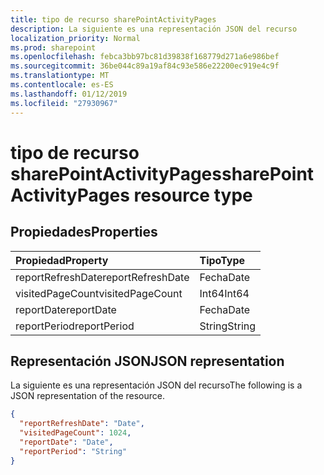 ```yaml
---
title: tipo de recurso sharePointActivityPages
description: La siguiente es una representación JSON del recurso
localization_priority: Normal
ms.prod: sharepoint
ms.openlocfilehash: febca3bb97bc81d39838f168779d271a6e986bef
ms.sourcegitcommit: 36be044c89a19af84c93e586e22200ec919e4c9f
ms.translationtype: MT
ms.contentlocale: es-ES
ms.lasthandoff: 01/12/2019
ms.locfileid: "27930967"
---
```

# <a name="sharepointactivitypages-resource-type"></a><span data-ttu-id="b5bef-103">tipo de recurso sharePointActivityPages</span><span class="sxs-lookup"><span data-stu-id="b5bef-103">sharePointActivityPages resource type</span></span>

## <a name="properties"></a><span data-ttu-id="b5bef-104">Propiedades</span><span class="sxs-lookup"><span data-stu-id="b5bef-104">Properties</span></span>

| <span data-ttu-id="b5bef-105">Propiedad</span><span class="sxs-lookup"><span data-stu-id="b5bef-105">Property</span></span>          | <span data-ttu-id="b5bef-106">Tipo</span><span class="sxs-lookup"><span data-stu-id="b5bef-106">Type</span></span>   |
| :---------------- | :----- |
| <span data-ttu-id="b5bef-107">reportRefreshDate</span><span class="sxs-lookup"><span data-stu-id="b5bef-107">reportRefreshDate</span></span> | <span data-ttu-id="b5bef-108">Fecha</span><span class="sxs-lookup"><span data-stu-id="b5bef-108">Date</span></span>   |
| <span data-ttu-id="b5bef-109">visitedPageCount</span><span class="sxs-lookup"><span data-stu-id="b5bef-109">visitedPageCount</span></span>  | <span data-ttu-id="b5bef-110">Int64</span><span class="sxs-lookup"><span data-stu-id="b5bef-110">Int64</span></span>  |
| <span data-ttu-id="b5bef-111">reportDate</span><span class="sxs-lookup"><span data-stu-id="b5bef-111">reportDate</span></span>        | <span data-ttu-id="b5bef-112">Fecha</span><span class="sxs-lookup"><span data-stu-id="b5bef-112">Date</span></span>   |
| <span data-ttu-id="b5bef-113">reportPeriod</span><span class="sxs-lookup"><span data-stu-id="b5bef-113">reportPeriod</span></span>      | <span data-ttu-id="b5bef-114">String</span><span class="sxs-lookup"><span data-stu-id="b5bef-114">String</span></span> |

## <a name="json-representation"></a><span data-ttu-id="b5bef-115">Representación JSON</span><span class="sxs-lookup"><span data-stu-id="b5bef-115">JSON representation</span></span>

<span data-ttu-id="b5bef-116">La siguiente es una representación JSON del recurso</span><span class="sxs-lookup"><span data-stu-id="b5bef-116">The following is a JSON representation of the resource.</span></span>

<!-- {
  "blockType": "resource",
  "@odata.type": "microsoft.graph.sharePointActivityPages"
} -->

```json
{
  "reportRefreshDate": "Date", 
  "visitedPageCount": 1024, 
  "reportDate": "Date", 
  "reportPeriod": "String"
}
```
